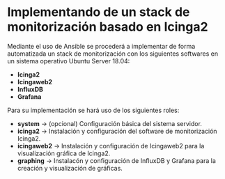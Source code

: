 # Implementando de un stack de monitorización basado en Icinga2

Mediante el uso de Ansible se procederá a implementar de forma automatizada un stack de monitorización con los siguientes softwares en un sistema operativo Ubuntu Server 18.04: 

* **Icinga2**
* **Icingaweb2**
* **InfluxDB**
* **Grafana**

Para su implementación se hará uso de los siguientes roles:

* **system** -> (opcional) Configuración básica del sistema servidor.
* **icinga2** -> Instalación y configuración del software de monitorización Icinga2.
* **icingaweb2** -> Instalación y configuración de Icingaweb2 para la visualización gráfica de Icinga2.
* **graphing** -> Instalacón y configuración de InfluxDB y Grafana para la creación y visualización de gráficas.
